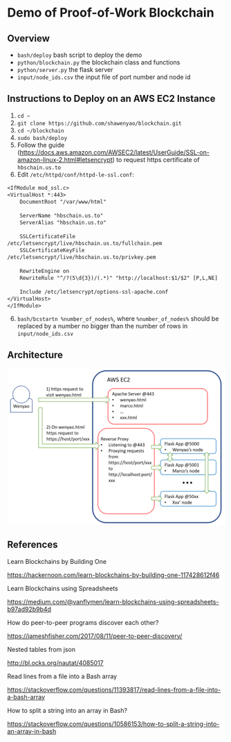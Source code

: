 # Demo of Proof-of-Work Blockchain

## Overview
* `bash/deploy` bash script to deploy the demo
* `python/blockchain.py` the blockchain class and functions
* `python/server.py` the flask server
* `input/node_ids.csv` the input file of port number and node id

## Instructions to Deploy on an AWS EC2 Instance
1. `cd ~`
2. `git clone https://github.com/shawenyao/blockchain.git`
3. `cd ~/blockchain`
4. `sudo bash/deploy`
5. Follow the guide (https://docs.aws.amazon.com/AWSEC2/latest/UserGuide/SSL-on-amazon-linux-2.html#letsencrypt) to request https certificate of `hbschain.us.to` 
6. Edit `/etc/httpd/conf/httpd-le-ssl.conf`:
```
<IfModule mod_ssl.c>
<VirtualHost *:443>
    DocumentRoot "/var/www/html"

    ServerName "hbschain.us.to"
    ServerAlias "hbschain.us.to"

    SSLCertificateFile /etc/letsencrypt/live/hbschain.us.to/fullchain.pem
    SSLCertificateKeyFile /etc/letsencrypt/live/hbschain.us.to/privkey.pem

    RewriteEngine on
    RewriteRule "^/?(5\d{3})/(.*)" "http://localhost:$1/$2" [P,L,NE]

    Include /etc/letsencrypt/options-ssl-apache.conf
</VirtualHost>
</IfModule>
```
6. `bash/bcstartn %number_of_nodes%`, where `%number_of_nodes%` should be replaced by a number no bigger than the number of rows in `input/node_ids.csv`

## Architecture
![](docs/architecture.png)

## References
Learn Blockchains by Building One

https://hackernoon.com/learn-blockchains-by-building-one-117428612f46

Learn Blockchains using Spreadsheets

https://medium.com/@vanflymen/learn-blockchains-using-spreadsheets-b97ad92b9b4d

How do peer-to-peer programs discover each other?

https://jameshfisher.com/2017/08/11/peer-to-peer-discovery/

Nested tables from json

http://bl.ocks.org/nautat/4085017

Read lines from a file into a Bash array

https://stackoverflow.com/questions/11393817/read-lines-from-a-file-into-a-bash-array

How to split a string into an array in Bash?

https://stackoverflow.com/questions/10586153/how-to-split-a-string-into-an-array-in-bash
